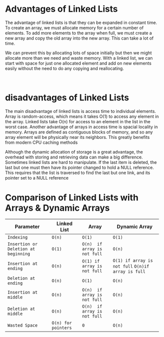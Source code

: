 <h1></h1>
<h1> Advantages of Linked Lists </h1>
<p>The advantage of linked lists is that they can be expanded in constant time. To create an array, we must allocate memory for a certain number
of elements. To add more elements to the array when full, we must create a new array and copy
the old array into the new array. This can take a lot of time.
</p>

<p>We can prevent this by allocating lots of space initially but then we might allocate more than we
need and waste memory. With a linked list, we can start with space for just one allocated element
and add on new elements easily without the need to do any copying and reallocating.
</p>

<br>

<h1></h1>
<h1> disadvantages of Linked Lists </h1>
<p>The main disadvantage of linked lists is access time to individual elements. Array is 
random-access, which means it takes O(1) to access any
element in the array. Linked lists take O(n) for access to an element in the list in the worst case.
Another advantage of arrays in access time is spacial locality in memory. Arrays are defined as
contiguous blocks of memory, and so any array element will be physically near its neighbors. This
greatly benefits from modern CPU caching methods
</p>

<p>Although the dynamic allocation of storage is a great advantage, the overhead with storing and
retrieving data can make a big difference. Sometimes linked lists are hard to manipulate. If the
last item is deleted, the last but one must then have its pointer changed to hold a NULL reference.
This requires that the list is traversed to find the last but one link, and its pointer set to a NULL
reference
</p>

# 
# Comparison of Linked Lists with Arrays & Dynamic Arrays
| Parameter | Linked List | Array | Dynamic Array |
| --- | --- | --- | --- |
| `Indexing` | `O(n)` | `O(1)` | `O(1)` |
| `Insertion or Deletion at beginning` | `O(1)` | `O(n)  if array is not full` | `O(n)` |
| `Insertion at ending` | `O(n)` | `O(1) if array is not full`| `O(1) if array is not full` `O(n)if array is full` |
| `Deletion at ending` | `O(n)` | `O(1)` | `O(n)` |
| `Insertion at middle` | `O(n)` | `O(n)  if array is not full` | `O(n)` |
| `Deletion at middle` | `O(n)` | `O(n)  if array is not full` | `O(n)` |
| `Wasted Space` | `O(n) for pointers` | `0` | `O(n)` | 
